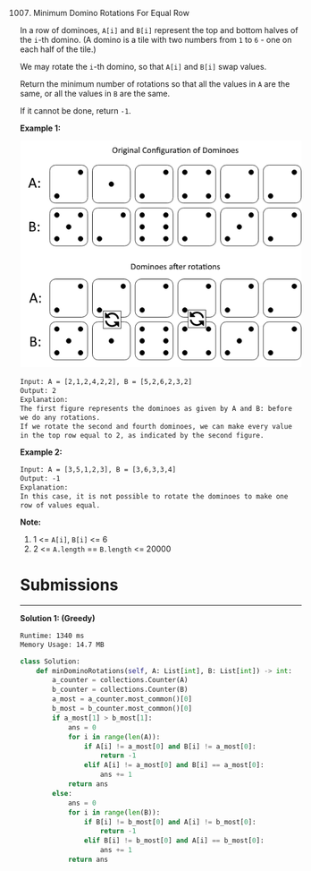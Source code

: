 1007. Minimum Domino Rotations For Equal Row

In a row of dominoes, `A[i]` and `B[i]` represent the top and bottom halves of the `i`-th domino.  (A domino is a tile with two numbers from `1` to `6` - one on each half of the tile.)

We may rotate the `i`-th domino, so that `A[i]` and `B[i]` swap values.

Return the minimum number of rotations so that all the values in `A` are the same, or all the values in `B` are the same.

If it cannot be done, return `-1`.

**Example 1:**

![1007_domino](img/1007_domino.png)

```
Input: A = [2,1,2,4,2,2], B = [5,2,6,2,3,2]
Output: 2
Explanation: 
The first figure represents the dominoes as given by A and B: before we do any rotations.
If we rotate the second and fourth dominoes, we can make every value in the top row equal to 2, as indicated by the second figure.
```

**Example 2:**
```
Input: A = [3,5,1,2,3], B = [3,6,3,3,4]
Output: -1
Explanation: 
In this case, it is not possible to rotate the dominoes to make one row of values equal.
``` 

**Note:**

1. 1 <= `A[i]`, `B[i]` <= 6
1. 2 <= `A.length` == `B.length` <= 20000

# Submissions
---
**Solution 1: (Greedy)**
```
Runtime: 1340 ms
Memory Usage: 14.7 MB
```
```python
class Solution:
    def minDominoRotations(self, A: List[int], B: List[int]) -> int:
        a_counter = collections.Counter(A)
        b_counter = collections.Counter(B)
        a_most = a_counter.most_common()[0]
        b_most = b_counter.most_common()[0]
        if a_most[1] > b_most[1]:
            ans = 0
            for i in range(len(A)):
                if A[i] != a_most[0] and B[i] != a_most[0]:
                    return -1
                elif A[i] != a_most[0] and B[i] == a_most[0]:
                    ans += 1
            return ans
        else:
            ans = 0
            for i in range(len(B)):
                if B[i] != b_most[0] and A[i] != b_most[0]:
                    return -1
                elif B[i] != b_most[0] and A[i] == b_most[0]:
                    ans += 1
            return ans
```